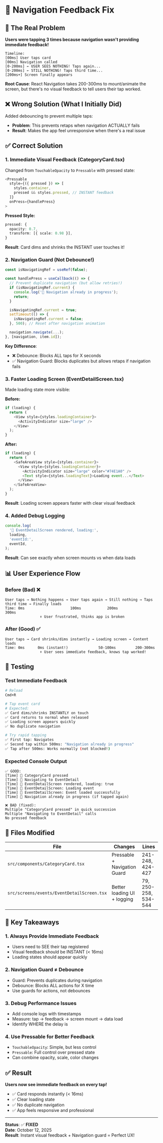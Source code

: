 # 🎯 Navigation Feedback Fix

## 🐛 The Real Problem

**Users were tapping 3 times because navigation wasn't providing immediate feedback!**

```
Timeline:
[00ms] User taps card
[00ms] Navigation called
[0-200ms] ← USER SEES NOTHING! Taps again...
[0-200ms] ← STILL NOTHING! Taps third time...
[200ms+] Screen finally appears
```

**Root Cause**: React Navigation takes 200-300ms to mount/animate the screen, but there's no visual feedback to tell users their tap worked.

## ❌ Wrong Solution (What I Initially Did)

Added debouncing to prevent multiple taps:

- **Problem**: This prevents retaps when navigation ACTUALLY fails
- **Result**: Makes the app feel unresponsive when there's a real issue

## ✅ Correct Solution

### 1. **Immediate Visual Feedback** (CategoryCard.tsx)

Changed from `TouchableOpacity` to `Pressable` with pressed state:

```typescript
<Pressable
  style={({ pressed }) => [
    styles.container,
    pressed && styles.pressed, // INSTANT feedback
  ]}
  onPress={handlePress}
>
```

**Pressed Style:**

```typescript
pressed: {
  opacity: 0.7,
  transform: [{ scale: 0.98 }],
}
```

**Result**: Card dims and shrinks the INSTANT user touches it!

### 2. **Navigation Guard** (Not Debounce!)

```typescript
const isNavigatingRef = useRef(false);

const handlePress = useCallback(() => {
  // Prevent duplicate navigation (but allow retries!)
  if (isNavigatingRef.current) {
    console.log('🔷 Navigation already in progress');
    return;
  }

  isNavigatingRef.current = true;
  setTimeout(() => {
    isNavigatingRef.current = false;
  }, 500); // Reset after navigation animation

  navigation.navigate(...);
}, [navigation, item.id]);
```

**Key Difference**:

- ❌ Debounce: Blocks ALL taps for X seconds
- ✅ Navigation Guard: Blocks duplicates but allows retaps if navigation fails

### 3. **Faster Loading Screen** (EventDetailScreen.tsx)

Made loading state more visible:

**Before:**

```typescript
if (loading) {
  return (
    <View style={styles.loadingContainer}>
      <ActivityIndicator size="large" />
    </View>
  );
}
```

**After:**

```typescript
if (loading) {
  return (
    <SafeAreaView style={styles.container}>
      <View style={styles.loadingContainer}>
        <ActivityIndicator size="large" color="#74E1A0" />
        <Text style={styles.loadingText}>Loading event...</Text>
      </View>
    </SafeAreaView>
  );
}
```

**Result**: Loading screen appears faster with clear visual feedback

### 4. **Added Debug Logging**

```typescript
console.log(
  '🔷 EventDetailScreen rendered, loading:',
  loading,
  'eventId:',
  eventId,
);
```

**Result**: Can see exactly when screen mounts vs when data loads

## 📊 User Experience Flow

### Before (Bad) ❌

```
User taps → Nothing happens → User taps again → Still nothing → Taps third time → Finally loads
Time: 0ms                     100ms            200ms              300ms
                ⬆️ User frustrated, thinks app is broken
```

### After (Good) ✅

```
User taps → Card shrinks/dims instantly → Loading screen → Content loads
Time: 0ms      0ms (instant!)              50-100ms         200-300ms
                ⬆️ User sees immediate feedback, knows tap worked!
```

## 🧪 Testing

### Test Immediate Feedback

```bash
# Reload
Cmd+R

# Tap event card
# Expected:
✅ Card dims/shrinks INSTANTLY on touch
✅ Card returns to normal when released
✅ Loading screen appears quickly
✅ No duplicate navigation

# Try rapid tapping
✅ First tap: Navigates
✅ Second tap within 500ms: "Navigation already in progress"
✅ Tap after 500ms: Works normally (not blocked!)
```

### Expected Console Output

```
✅ GOOD:
[Time] 🔷 CategoryCard pressed
[Time] 🔷 Navigating to EventDetail
[Time] 🔷 EventDetailScreen rendered, loading: true
[Time] 🔷 EventDetailScreen: Loading event
[Time] 🔷 EventDetailScreen: Event loaded successfully
[Time] 🔷 Navigation already in progress (if tapped again)

❌ BAD (fixed):
Multiple "CategoryCard pressed" in quick succession
Multiple "Navigating to EventDetail" calls
No pressed feedback
```

## 📝 Files Modified

| File                                       | Changes                      | Lines                |
| ------------------------------------------ | ---------------------------- | -------------------- |
| `src/components/CategoryCard.tsx`          | Pressable + Navigation Guard | 241-248, 424-427     |
| `src/screens/events/EventDetailScreen.tsx` | Better loading UI + logging  | 79, 250-258, 534-544 |

## 🎯 Key Takeaways

### 1. **Always Provide Immediate Feedback**

- Users need to SEE their tap registered
- Visual feedback should be INSTANT (< 16ms)
- Loading states should appear quickly

### 2. **Navigation Guard ≠ Debounce**

- Guard: Prevents duplicates during navigation
- Debounce: Blocks ALL actions for X time
- Use guards for actions, not debounces

### 3. **Debug Performance Issues**

- Add console logs with timestamps
- Measure: tap → feedback → screen mount → data load
- Identify WHERE the delay is

### 4. **Use Pressable for Better Feedback**

- `TouchableOpacity`: Simple, but less control
- `Pressable`: Full control over pressed state
- Can combine opacity, scale, color changes

## ✅ Result

**Users now see immediate feedback on every tap!**

- ✅ Card responds instantly (< 16ms)
- ✅ Clear loading state
- ✅ No duplicate navigation
- ✅ App feels responsive and professional

---

**Status**: ✅ **FIXED**  
**Date**: October 12, 2025  
**Result**: Instant visual feedback + Navigation guard = Perfect UX!
